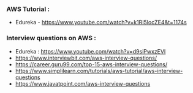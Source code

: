 ### AWS Tutorial :
* Edureka - https://www.youtube.com/watch?v=k1RI5locZE4&t=1174s

### Interview questions on AWS :
* Edureka : https://www.youtube.com/watch?v=d9siPwxzEVI
* https://www.interviewbit.com/aws-interview-questions/ 
* https://career.guru99.com/top-15-aws-interview-questions/ 
* https://www.simplilearn.com/tutorials/aws-tutorial/aws-interview-questions 
* https://www.javatpoint.com/aws-interview-questions 
